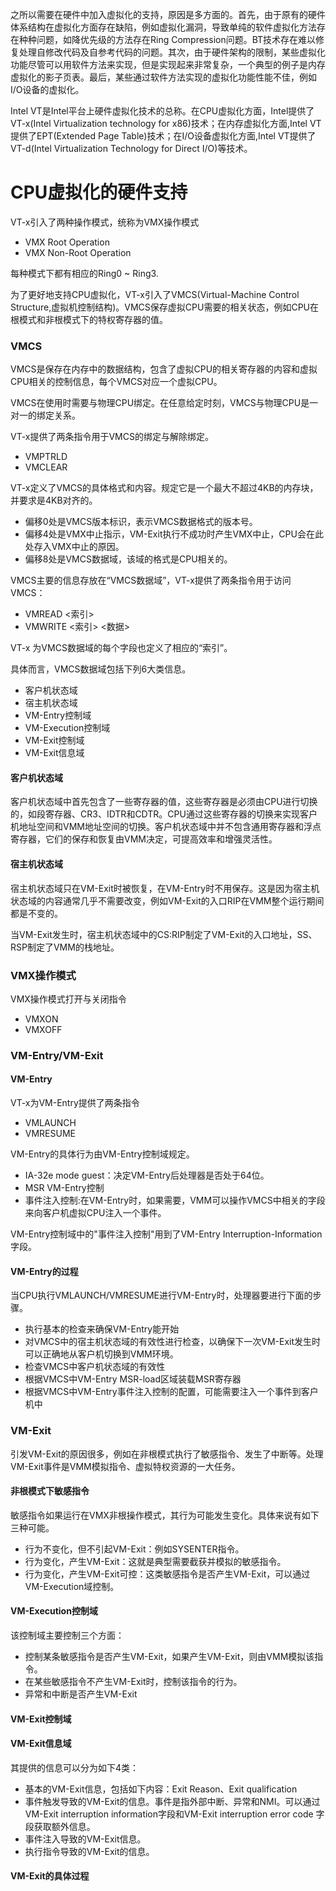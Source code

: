 之所以需要在硬件中加入虚拟化的支持，原因是多方面的。首先，由于原有的硬件体系结构在虚拟化方面存在缺陷，例如虚拟化漏洞，导致单纯的软件虚拟化方法存在种种问题，如降优先级的方法存在Ring Compression问题。BT技术存在难以修复处理自修改代码及自参考代码的问题。其次，由于硬件架构的限制，某些虚拟化功能尽管可以用软件方法来实现，但是实现起来非常复杂，一个典型的例子是内存虚拟化的影子页表。最后，某些通过软件方法实现的虚拟化功能性能不佳，例如I/O设备的虚拟化。

Intel VT是Intel平台上硬件虚拟化技术的总称。在CPU虚拟化方面，Intel提供了VT-x(Intel Virtualization technology for x86)技术；在内存虚拟化方面,Intel VT提供了EPT(Extended Page Table)技术；在I/O设备虚拟化方面,Intel VT提供了 VT-d(Intel Virtualization Technology for Direct I/O)等技术。

# CPU虚拟化的硬件支持

VT-x引入了两种操作模式，统称为VMX操作模式
- VMX Root Operation
- VMX Non-Root Operation

每种模式下都有相应的Ring0 ~ Ring3.

为了更好地支持CPU虚拟化，VT-x引入了VMCS(Virtual-Machine Control Structure,虚拟机控制结构)。VMCS保存虚拟CPU需要的相关状态，例如CPU在根模式和非根模式下的特权寄存器的值。

### VMCS

VMCS是保存在内存中的数据结构，包含了虚拟CPU的相关寄存器的内容和虚拟CPU相关的控制信息，每个VMCS对应一个虚拟CPU。

VMCS在使用时需要与物理CPU绑定。在任意给定时刻，VMCS与物理CPU是一对一的绑定关系。

VT-x提供了两条指令用于VMCS的绑定与解除绑定。

- VMPTRLD
- VMCLEAR

VT-x定义了VMCS的具体格式和内容。规定它是一个最大不超过4KB的内存块，并要求是4KB对齐的。

- 偏移0处是VMCS版本标识，表示VMCS数据格式的版本号。
- 偏移4处是VMX中止指示，VM-Exit执行不成功时产生VMX中止，CPU会在此处存入VMX中止的原因。
- 偏移8处是VMCS数据域，该域的格式是CPU相关的。

VMCS主要的信息存放在“VMCS数据域”，VT-x提供了两条指令用于访问VMCS：

- VMREAD <索引>
- VMWRITE <索引> <数据>

VT-x 为VMCS数据域的每个字段也定义了相应的“索引”。

具体而言，VMCS数据域包括下列6大类信息。

- 客户机状态域
- 宿主机状态域
- VM-Entry控制域
- VM-Execution控制域
- VM-Exit控制域
- VM-Exit信息域

#### 客户机状态域

客户机状态域中首先包含了一些寄存器的值，这些寄存器是必须由CPU进行切换的，如段寄存器、CR3、IDTR和CDTR。CPU通过这些寄存器的切换来实现客户机地址空间和VMM地址空间的切换。客户机状态域中并不包含通用寄存器和浮点寄存器，它们的保存和恢复由VMM决定，可提高效率和增强灵活性。

#### 宿主机状态域

宿主机状态域只在VM-Exit时被恢复，在VM-Entry时不用保存。这是因为宿主机状态域的内容通常几乎不需要改变，例如VM-Exit的入口RIP在VMM整个运行期间都是不变的。

当VM-Exit发生时，宿主机状态域中的CS:RIP制定了VM-Exit的入口地址，SS、RSP制定了VMM的栈地址。

### VMX操作模式

VMX操作模式打开与关闭指令

- VMXON
- VMXOFF

### VM-Entry/VM-Exit

#### VM-Entry

VT-x为VM-Entry提供了两条指令

- VMLAUNCH
- VMRESUME

VM-Entry的具体行为由VM-Entry控制域规定。

- IA-32e mode guest：决定VM-Entry后处理器是否处于64位。
- MSR VM-Entry控制
- 事件注入控制:在VM-Entry时，如果需要，VMM可以操作VMCS中相关的字段来向客户机虚拟CPU注入一个事件。

VM-Entry控制域中的"事件注入控制"用到了VM-Entry Interruption-Information字段。

#### VM-Entry的过程

当CPU执行VMLAUNCH/VMRESUME进行VM-Entry时，处理器要进行下面的步骤。

- 执行基本的检查来确保VM-Entry能开始
- 对VMCS中的宿主机状态域的有效性进行检查，以确保下一次VM-Exit发生时可以正确地从客户机切换到VMM环境。
- 检查VMCS中客户机状态域的有效性
- 根据VMCS中VM-Entry MSR-load区域装载MSR寄存器
- 根据VMCS中VM-Entry事件注入控制的配置，可能需要注入一个事件到客户机中

### VM-Exit

引发VM-Exit的原因很多，例如在非根模式执行了敏感指令、发生了中断等。处理VM-Exit事件是VMM模拟指令、虚拟特权资源的一大任务。

#### 非根模式下敏感指令

敏感指令如果运行在VMX非根操作模式，其行为可能发生变化。具体来说有如下三种可能。

- 行为不变化，但不引起VM-Exit：例如SYSENTER指令。
- 行为变化，产生VM-Exit：这就是典型需要截获并模拟的敏感指令。
- 行为变化，产生VM-Exit可控：这类敏感指令是否产生VM-Exit，可以通过VM-Execution域控制。

#### VM-Execution控制域

该控制域主要控制三个方面：

- 控制某条敏感指令是否产生VM-Exit，如果产生VM-Exit，则由VMM模拟该指令。
- 在某些敏感指令不产生VM-Exit时，控制该指令的行为。
- 异常和中断是否产生VM-Exit

#### VM-Exit控制域

#### VM-Exit信息域

其提供的信息可以分为如下4类：

- 基本的VM-Exit信息，包括如下内容：Exit Reason、Exit qualification
- 事件触发导致的VM-Exit的信息。事件是指外部中断、异常和NMI。可以通过VM-Exit interruption information字段和VM-Exit interruption error code 字段获取额外信息。
- 事件注入导致的VM-Exit信息。
- 执行指令导致的VM-Exit的信息。

#### VM-Exit的具体过程